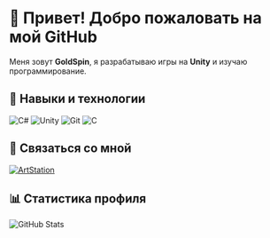 # 👋 Привет! Добро пожаловать на мой GitHub

Меня зовут **GoldSpin**, я разрабатываю игры на **Unity** и изучаю программирование.

## 🚀 Навыки и технологии

![C#](https://img.shields.io/badge/C%23-%23239120.svg?style=for-the-badge&logo=c-sharp&logoColor=white)
![Unity](https://img.shields.io/badge/Unity-%23000000.svg?style=for-the-badge&logo=unity&logoColor=white)
![Git](https://img.shields.io/badge/Git-%23F05033.svg?style=for-the-badge&logo=git&logoColor=white)
![C](https://img.shields.io/badge/C-%2300599C.svg?style=for-the-badge&logo=c&logoColor=white)

## 🔗 Связаться со мной

[![ArtStation](https://img.shields.io/badge/ArtStation-%231F1F1F.svg?style=for-the-badge&logo=artstation&logoColor=white)](https://www.artstation.com/goldspin)

## 📊 Статистика профиля

![GitHub Stats](https://github-readme-stats.vercel.app/api?username=GoldSpin&show_icons=true&theme=dark)
